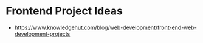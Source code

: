 # Frontend Project Ideas
- https://www.knowledgehut.com/blog/web-development/front-end-web-development-projects
